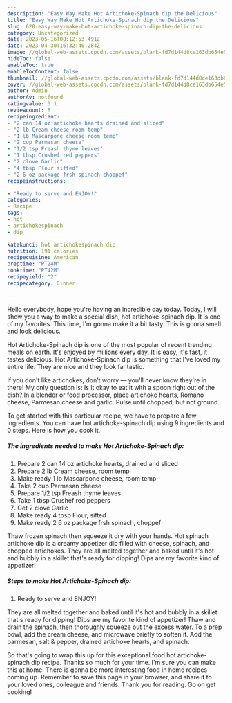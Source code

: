 ```yaml
---
description: "Easy Way Make Hot Artichoke-Spinach dip the Delicious"
title: "Easy Way Make Hot Artichoke-Spinach dip the Delicious"
slug: 620-easy-way-make-hot-artichoke-spinach-dip-the-delicious
category: Uncategorized
date: 2023-05-16T08:12:53.491Z
date: 2023-04-30T16:32:40.284Z
image: //global-web-assets.cpcdn.com/assets/blank-fd7d144d8ce163db654e5a02c40b08a2775adb7897d16e4062681dc7e1b2800f.png
hideToc: false
enableToc: true
enableTocContent: false
thumbnail: //global-web-assets.cpcdn.com/assets/blank-fd7d144d8ce163db654e5a02c40b08a2775adb7897d16e4062681dc7e1b2800f.png
cover: //global-web-assets.cpcdn.com/assets/blank-fd7d144d8ce163db654e5a02c40b08a2775adb7897d16e4062681dc7e1b2800f.png
author: Admin
authorAv: notfound
ratingvalue: 3.1
reviewcount: 8
recipeingredient:
- "2 can 14 oz artichoke hearts drained and sliced"
- "2 lb Cream cheese room temp"
- "1 lb Mascarpone cheese room temp"
- "2 cup Parmasan cheese"
- "1/2 tsp Freash thyme leaves"
- "1 tbsp Crushef red peppers"
- "2 clove Garlic"
- "4 tbsp Flour sifted"
- "2 6 oz package frsh spinach choppef"
recipeinstructions:

- "Ready to serve and ENJOY!"
categories:
- Recipe
tags:
- hot
- artichokespinach
- dip

katakunci: hot artichokespinach dip 
nutrition: 191 calories
recipecuisine: American
preptime: "PT24M"
cooktime: "PT42M"
recipeyield: "2"
recipecategory: Dinner

---
```



Hello everybody, hope you're having an incredible day today. Today, I will show you a way to make a special dish, hot artichoke-spinach dip. It is one of my favorites. This time, I'm gonna make it a bit tasty. This is gonna smell and look delicious.

Hot Artichoke-Spinach dip is one of the most popular of recent trending meals on earth. It's enjoyed by millions every day. It is easy, it's fast, it tastes delicious. Hot Artichoke-Spinach dip is something that I've loved my entire life. They are nice and they look fantastic.

If you don&#39;t like artichokes, don&#39;t worry — you&#39;ll never know they&#39;re in there! My only question is: Is it okay to eat it with a spoon right out of the dish? In a blender or food processor, place artichoke hearts, Romano cheese, Parmesan cheese and garlic. Pulse until chopped, but not ground.


To get started with this particular recipe, we have to prepare a few ingredients. You can have hot artichoke-spinach dip using 9 ingredients and 0 steps. Here is how you cook it.

<!--inarticleads1-->

##### The ingredients needed to make Hot Artichoke-Spinach dip:

1. Prepare 2 can 14 oz artichoke hearts, drained and sliced
1. Prepare 2 lb Cream cheese, room temp
1. Make ready 1 lb Mascarpone cheese, room temp
1. Take 2 cup Parmasan cheese
1. Prepare 1/2 tsp Freash thyme leaves
1. Take 1 tbsp Crushef red peppers
1. Get 2 clove Garlic
1. Make ready 4 tbsp Flour, sifted
1. Make ready 2 6 oz package frsh spinach, choppef


Thaw frozen spinach then squeeze it dry with your hands. Hot spinach artichoke dip is a creamy appetizer dip filled with cheese, spinach, and chopped artichokes. They are all melted together and baked until it&#39;s hot and bubbly in a skillet that&#39;s ready for dipping! Dips are my favorite kind of appetizer! 

<!--inarticleads2-->

##### Steps to make Hot Artichoke-Spinach dip:


1. Ready to serve and ENJOY!

They are all melted together and baked until it&#39;s hot and bubbly in a skillet that&#39;s ready for dipping! Dips are my favorite kind of appetizer! Thaw and drain the spinach, then thoroughly squeeze out the excess water. To a prep bowl, add the cream cheese, and microwave briefly to soften it. Add the parmesan, salt &amp; pepper, drained artichoke hearts, and spinach. 

So that's going to wrap this up for this exceptional food hot artichoke-spinach dip recipe. Thanks so much for your time. I'm sure you can make this at home. There is gonna be more interesting food in home recipes coming up. Remember to save this page in your browser, and share it to your loved ones, colleague and friends. Thank you for reading. Go on get cooking!
